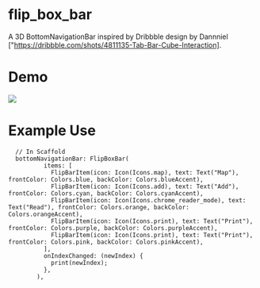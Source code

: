 # flip_box_bar

A 3D BottomNavigationBar inspired by Dribbble design by Dannniel
["https://dribbble.com/shots/4811135-Tab-Bar-Cube-Interaction].

# Demo

![]("https:www.github.com/deven98/flip_box_bar/demo.gif")

# Example Use


      // In Scaffold
      bottomNavigationBar: FlipBoxBar(
              items: [
                FlipBarItem(icon: Icon(Icons.map), text: Text("Map"), frontColor: Colors.blue, backColor: Colors.blueAccent),
                FlipBarItem(icon: Icon(Icons.add), text: Text("Add"), frontColor: Colors.cyan, backColor: Colors.cyanAccent),
                FlipBarItem(icon: Icon(Icons.chrome_reader_mode), text: Text("Read"), frontColor: Colors.orange, backColor: Colors.orangeAccent),
                FlipBarItem(icon: Icon(Icons.print), text: Text("Print"), frontColor: Colors.purple, backColor: Colors.purpleAccent),
                FlipBarItem(icon: Icon(Icons.print), text: Text("Print"), frontColor: Colors.pink, backColor: Colors.pinkAccent),
              ],
              onIndexChanged: (newIndex) {
                print(newIndex);
              },
            ),
